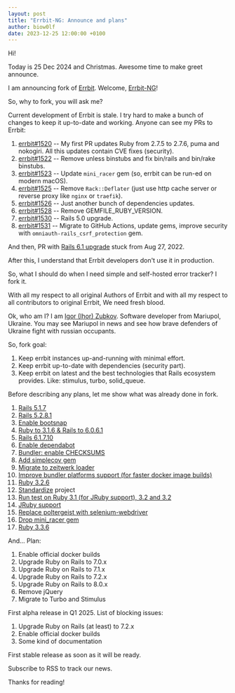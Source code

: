 ```yaml
---
layout: post
title: "Errbit-NG: Announce and plans"
author: biow0lf
date: 2023-12-25 12:00:00 +0100
---
```


Hi!

Today is 25 Dec 2024 and Christmas. Awesome time to make greet announce.

I am announcing fork of [Errbit](Errbit). Welcome, [Errbit-NG](Errbit-NG)!

So, why to fork, you will ask me?

Current development of Errbit is stale. I try hard to make a bunch of changes to keep it up-to-date and working. Anyone can see my PRs to Errbit:

1. [errbit#1520](https://github.com/errbit/errbit/pull/1520) -- My first PR updates Ruby from 2.7.5 to 2.7.6, puma and nokogiri. All this updates contain CVE fixes (security).
2. [errbit#1522](https://github.com/errbit/errbit/pull/1522) -- Remove unless binstubs and fix bin/rails and bin/rake binstubs.
3. [errbit#1523](https://github.com/errbit/errbit/pull/1523) -- Update `mini_racer` gem (so, errbit can be run-ed on modern macOS).
4. [errbit#1525](https://github.com/errbit/errbit/pull/1525) -- Remove `Rack::Deflater` (just use http cache server or reverse proxy like `nginx` or `traefik`).
5. [errbit#1526](https://github.com/errbit/errbit/pull/1526) -- Just another bunch of dependencies updates.
6. [errbit#1528](https://github.com/errbit/errbit/pull/1528) -- Remove GEMFILE_RUBY_VERSION.
7. [errbit#1530](https://github.com/errbit/errbit/pull/1530) -- Rails 5.0 upgrade.
8. [errbit#1531](https://github.com/errbit/errbit/pull/1531) -- Migrate to GitHub Actions, update gems, improve security with `omniauth-rails_csrf_protection` gem.

And then, PR with [Rails 6.1 upgrade](Rails_6.1_upgrade) stuck from Aug 27, 2022.

After this, I understand that Errbit developers don't use it in production.

So, what I should do when I need simple and self-hosted error tracker? I fork it.

With all my respect to all original Authors of Errbit and with all my respect to all contributors to original Errbit, We need fresh blood.

Ok, who am I? I am [Igor (Ihor) Zubkov](biow0lf). Software developer from Mariupol, Ukraine. You may see Mariupol in news and see how brave defenders of Ukraine fight with russian occupants.

So, fork goal:

1. Keep errbit instances up-and-running with minimal effort.
2. Keep errbit up-to-date with dependencies (security part).
3. Keep errbit on latest and the best technologies that Rails ecosystem provides. Like: stimulus, turbo, solid_queue.

Before describing any plans, let me show what was already done in fork.

1. [Rails 5.1.7](https://github.com/errbit-ng/errbit-ng/commit/c43b9002e32ea01403e0a1a7f146311e7933d2b8)
2. [Rails 5.2.8.1](https://github.com/errbit-ng/errbit-ng/commit/0c2f5f82481c099916b1230729858a45f4dc918c)
3. [Enable bootsnap](https://github.com/errbit-ng/errbit-ng/commit/f7f0f8a30daa1f4168eee04083460f6e0da348f0)
4. [Ruby to 3.1.6 & Rails to 6.0.6.1](https://github.com/errbit-ng/errbit-ng/commit/1f7b90e7b27edb2dd9f1146086e1dbc1f73f51c2#diff-06572a96a58dc510037d5efa622f9bec8519bc1beab13c9f251e97e657a9d4edR3)
5. [Rails 6.1.7.10](https://github.com/errbit-ng/errbit-ng/commit/830bb976483362d4770af8193b84d0aa54bd19c9)
6. [Enable dependabot](https://github.com/errbit-ng/errbit-ng/commit/3782f44146cb9de40dced16c9ec12bf78493a451)
7. [Bundler: enable CHECKSUMS](https://github.com/errbit-ng/errbit-ng/commit/950e925339ff53e0b12f1660cb92fe5b88bf1619)
8. [Add simplecov gem](https://github.com/errbit-ng/errbit-ng/commit/abd40e8ebb0df6b2e9a19fd8c2599dd8b7266a8a#diff-d09ea66f8227784ff4393d88a19836f321c915ae10031d16c93d67e6283ab55fR85)
9. [Migrate to zeitwerk loader](https://github.com/errbit-ng/errbit-ng/pull/93/commits/48fd0f83ac36e2c51632a86314d3f4783b56cffd)
10. [Improve bundler platforms support (for faster docker image builds)](https://github.com/errbit-ng/errbit-ng/pull/125)
11. [Ruby 3.2.6](https://github.com/errbit-ng/errbit-ng/commit/fc8fa66cd12cc85c1af189da2063984d5c2884cc)
12. [Standardize](standardrb) project
13. [Run test on Ruby 3.1 (for JRuby support), 3.2 and 3.2](https://github.com/errbit-ng/errbit-ng/commit/013e2dfd538ef271f877254bf0d5df854738e8ee#diff-06572a96a58dc510037d5efa622f9bec8519bc1beab13c9f251e97e657a9d4edR4)
14. [JRuby support](https://github.com/errbit-ng/errbit-ng/commit/098b5f339f74085521d09d5ed35064663fe676ca)
15. [Replace poltergeist with selenium-webdriver](https://github.com/errbit-ng/errbit-ng/commit/2f04c1645e42bbf0f0dd8cd1c22a01450659d3a1)
16. [Drop mini_racer gem](https://github.com/errbit-ng/errbit-ng/commit/b1a2aa1dcf7d236b28c15032b0626a89a4d70250#diff-d09ea66f8227784ff4393d88a19836f321c915ae10031d16c93d67e6283ab55fL94)
17. [Ruby 3.3.6](https://github.com/errbit-ng/errbit-ng/commit/6b169f9eabda02f71959aeec627e1e1aadbbe356)

And... Plan:

1. Enable official docker builds
2. Upgrade Ruby on Rails to 7.0.x
3. Upgrade Ruby on Rails to 7.1.x
4. Upgrade Ruby on Rails to 7.2.x
5. Upgrade Ruby on Rails to 8.0.x
6. Remove jQuery
7. Migrate to Turbo and Stimulus

First alpha release in Q1 2025. List of blocking issues:

1. Upgrade Ruby on Rails (at least) to 7.2.x
2. Enable official docker builds
3. Some kind of documentation

First stable release as soon as it will be ready.

Subscribe to RSS to track our news.

Thanks for reading!

[Errbit]: https://github.com/errbit/errbit
[Errbit-NG]: https://github.com/errbit-ng/errbit-ng
[Rails_6.1_upgrade]: https://github.com/errbit/errbit/pull/1533
[biow0lf]: https://github.com/biow0lf
[standardrb]: https://github.com/standardrb/standard
